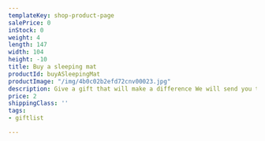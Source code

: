 ```yaml
---
templateKey: shop-product-page
salePrice: 0
inStock: 0
weight: 4
length: 147
width: 104
height: -10
title: Buy a sleeping mat
productId: buyASleepingMat
productImage: "/img/4b0c02b2efd72cnv00023.jpg"
description: Give a gift that will make a difference We will send you the gift card/s
price: 2
shippingClass: ''
tags:
- giftlist

---
```

